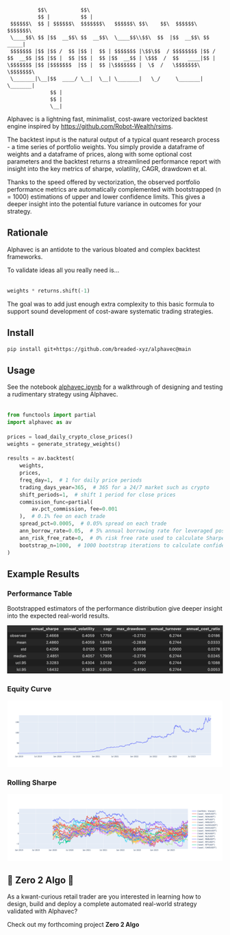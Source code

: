 ```
          $$\           $$\                                               
          $$ |          $$ |                                              
 $$$$$$\  $$ | $$$$$$\  $$$$$$$\   $$$$$$\ $$\    $$\  $$$$$$\   $$$$$$$\ 
 \____$$\ $$ |$$  __$$\ $$  __$$\  \____$$\\$$\  $$  |$$  __$$\ $$  _____|
 $$$$$$$ |$$ |$$ /  $$ |$$ |  $$ | $$$$$$$ |\$$\$$  / $$$$$$$$ |$$ /      
$$  __$$ |$$ |$$ |  $$ |$$ |  $$ |$$  __$$ | \$$$  /  $$   ____|$$ |      
\$$$$$$$ |$$ |$$$$$$$  |$$ |  $$ |\$$$$$$$ |  \$  /   \$$$$$$$\ \$$$$$$$\ 
 \_______|\__|$$  ____/ \__|  \__| \_______|   \_/     \_______| \_______|
              $$ |                                                        
              $$ |                                                        
              \__|                                                                                                         
```

Alphavec is a lightning fast, minimalist, cost-aware vectorized backtest engine inspired by https://github.com/Robot-Wealth/rsims.

The backtest input is the natural output of a typical quant research process - a time series of portfolio weights. You simply provide a dataframe of weights and a dataframe of prices, along with some optional cost parameters and the backtest returns a streamlined performance report with insight into the key metrics of sharpe, volatility, CAGR, drawdown et al.

Thanks to the speed offered by vectorization, the observed portfolio performance metrics are automatically complemented with bootstrapped (n = 1000) estimations of upper and lower confidence limits. This gives a deeper insight into the potential future variance in outcomes for your strategy.

## Rationale

Alphavec is an antidote to the various bloated and complex backtest frameworks.

To validate ideas all you really need is...

```python

weights * returns.shift(-1)
```

The goal was to add just enough extra complexity to this basic formula to support sound development of cost-aware systematic trading strategies.

## Install

```
pip install git+https://github.com/breaded-xyz/alphavec@main
```

## Usage

See the notebook [alphavec.ipynb](alphavec.ipynb) for a walkthrough of designing and testing a rudimentary strategy using Alphavec.

```python

from functools import partial
import alphavec as av

prices = load_daily_crypto_close_prices()
weights = generate_strategy_weights()

results = av.backtest(
    weights,
    prices,
    freq_day=1,  # 1 for daily price periods
    trading_days_year=365,  # 365 for a 24/7 market such as crypto
    shift_periods=1,  # shift 1 period for close prices
    commission_func=partial(
        av.pct_commission, fee=0.001
    ),  # 0.1% fee on each trade
    spread_pct=0.0005,  # 0.05% spread on each trade
    ann_borrow_rate=0.05,  # 5% annual borrowing rate for leveraged positions
    ann_risk_free_rate=0,  # 0% risk free rate used to calculate Sharpe ratio
    bootstrap_n=1000,  # 1000 bootstrap iterations to calculate confidence intervals
)

```

## Example Results

### Performance Table

Bootstrapped estimators of the performance distribution give deeper insight into the expected real-world results.

![alt text](img/port_perf.png)

### Equity Curve
![alt text](img/equity_curve.png)

### Rolling Sharpe
![alt text](img/ann_sharpes.png)

## 🚀 Zero 2 Algo 🚀

As a kwant-curious retail trader are you interested in learning how to design, build and deploy a complete automated real-world strategy validated with Alphavec?

Check out my forthcoming project **Zero 2 Algo**
